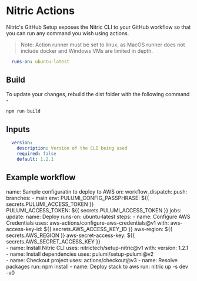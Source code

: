 # Nitric Actions

Nitric's GitHub Setup exposes the Nitric CLI to your GitHub workflow so that you can run any command you wish using actions.

> Note: Action runner must be set to linux, as MacOS runner does not include docker and Windows VMs are limited in depth.

```yaml
  runs-on: ubuntu-latest
```

## Build 

To update your changes, rebuild the dist folder with the following command - 

```bash
npm run build 
```

## Inputs

```yaml
  version: 
    description: Version of the CLI being used
    required: false
    default: 1.2.1   
```

## Example workflow

name: Sample configuratin to deploy to AWS
on:
  workflow_dispatch:
  push:
    branches:
      - main
env:
  PULUMI_CONFIG_PASSPHRASE: ${{ secrets.PULUMI_ACCESS_TOKEN }}          
  PULUMI_ACCESS_TOKEN: ${{ secrets.PULUMI_ACCESS_TOKEN }}
jobs:
  update:
    name: Deploy
    runs-on: ubuntu-latest
    steps:
      - name: Configure AWS Credentials
        uses: aws-actions/configure-aws-credentials@v1
        with:
          aws-access-key-id: ${{ secrets.AWS_ACCESS_KEY_ID }}
          aws-region: ${{ secrets.AWS_REGION }}
          aws-secret-access-key: ${{ secrets.AWS_SECRET_ACCESS_KEY }}         
      - name: Install Nitric CLI
        uses: nitrictech/setup-nitric@v1
        with: 
          version: 1.2.1
      - name: Install dependencies
        uses: pulumi/setup-pulumi@v2               
      - name: Checkout project 
        uses: actions/checkout@v3
      - name: Resolve packages
        run: npm install
      - name: Deploy stack to aws
        run: nitric up -s dev -v0